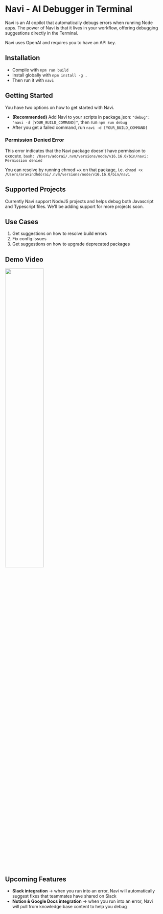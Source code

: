 # Navi - AI Debugger in Terminal

Navi is an AI copilot that automatically debugs errors when running Node apps. The power of Navi is that it lives in your workflow, offering debugging suggestions directly in the Terminal.

Navi uses OpenAI and requires you to have an API key.

## Installation

- Compile with `npm run build`
- Install globally with `npm install -g .`
- Then run it with `navi`

## Getting Started

You have two options on how to get started with Navi.

- **(Recommended)** Add Navi to your scripts in package.json: `"debug": "navi -d [YOUR_BUILD_COMMAND]"`, then run `npm run debug`
- After you get a failed command, run `navi -d [YOUR_BUILD_COMMAND]`

### Permission Denied Error

This error indicates that the Navi package doesn't have permission to execute.
`bash: /Users/adorai/.nvm/versions/node/v16.16.0/bin/navi: Permission denied`

You can resolve by running chmod +x on that package, i.e. `chmod +x /Users/aravindhdorai/.nvm/versions/node/v16.16.0/bin/navi`

## Supported Projects

Currently Navi support NodeJS projects and helps debug both Javascript and Typescript files. We'll be adding support for more projects soon.

## Use Cases

1. Get suggestions on how to resolve build errors
2. Fix config issues
3. Get suggestions on how to upgrade deprecated packages

## Demo Video

[<img src="https://gcdnb.pbrd.co/images/p9Nv5PraOw2y.png?o=1" width="50%">](https://www.dropbox.com/s/qpt2kaeijqfv4po/Navi%20-%20AI%20debugger%20in%20terminal.mp4?dl=0 "Navi - build & runtime AI debugging")

## Upcoming Features

- **Slack integration** -> when you run into an error, Navi will automatically suggest fixes that teammates have shared on Slack
- **Notion & Google Docs integration** -> when you run into an error, Navi will pull from knowledge base content to help you debug
